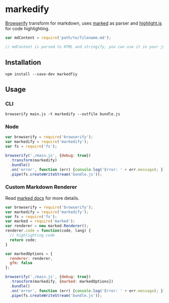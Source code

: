 # markedify

[Browserify](https://github.com/substack/node-browserify) transform for markdown, uses [marked][] as parser and [highlight.js](https://github.com/isagalaev/highlight.js) for code highlighting.

```js
var mdContent = require('path/to/filename.md');

// mdContent is parsed to HTML and stringify, you can use it in your js now.
```

## Installation

```
npm install --save-dev markedfiy
```

## Usage

### CLI

```
browserify main.js -t markedify --outfile bundle.js
```

### Node

```js
var browserify = require('browserify');
var markedify = require('markedify');
var fs = require('fs');

browserify('./main.js', {debug: true})
  .transform(markedify)
  .bundle()
  .on('error', function (err) {console.log('Error: ' + err.message); })
  .pipe(fs.createWriteStream('bundle.js'));
```

### Custom Markdown Renderer

Read [marked docs][marked] for more details.

```js
var browserify = require('browserify');
var markedify = require('markedify');
var fs = require('fs');
var marked = require('marked');
var renderer = new marked.Renderer();
renderer.code = function(code, lang) {
  // highlighting code
  return code;
}

var markedOptions = {
  renderer: renderer,
  gfm: false
};

browserify('./main.js', {debug: true})
  .transform(markedify, {marked: markedOptions})
  .bundle()
  .on('error', function (err) {console.log('Error: ' + err.message); })
  .pipe(fs.createWriteStream('bundle.js'));
```

[marked]:https://github.com/chjj/marked
